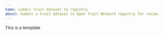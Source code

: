 ```yaml
---
name: submit trait dataset to registry
about: Submit a trait dataset to Open Trait Network registry for review.
---
```


This is a template



